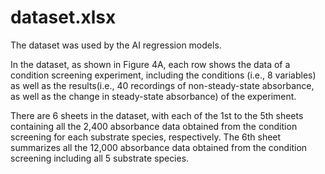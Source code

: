 # dataset.xlsx
The dataset was used by the AI regression models.

In the dataset, as shown in Figure 4A, each row shows the data of a condition screening experiment, including the conditions (i.e., 8 variables) as well as the results(i.e., 40 recordings of non-steady-state absorbance, as well as the change in steady-state absorbance) of the experiment.

There are 6 sheets in the dataset, with each of the 1st to the 5th sheets containing all the 2,400 absorbance data obtained from the condition screening for each substrate species, respectively. The 6th sheet summarizes all the 12,000 absorbance data obtained from the condition screening including all 5 substrate species.
